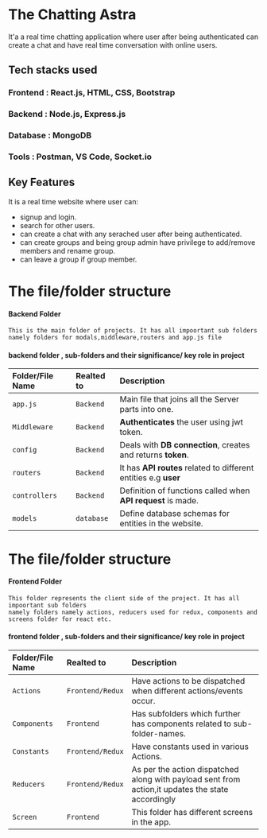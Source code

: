 
# The Chatting Astra
 It'a a real time chatting application where user after being authenticated can create a chat and have real time conversation with online  users.

## Tech stacks used
### Frontend :  React.js, HTML, CSS, Bootstrap
### Backend  :  Node.js, Express.js
### Database :  MongoDB
### Tools    :  Postman, VS Code, Socket.io

## Key Features

It is a real time website where user can:
- signup and login.
- search for other users. 
- can create a chat with any serached user after being authenticated.
- can create groups and being group admin have privilege to add/remove members and rename group. 
- can leave a group if group member.

# The file/folder structure

#### Backend Folder

```
This is the main folder of projects. It has all impoortant sub folders
namely folders for modals,middleware,routers and app.js file
```
#### backend folder , sub-folders and their significance/ key role in project

| Folder/File Name | Realted to     | Description        | 
| :-------- | :------- | :------------------------- |
| `app.js` | `Backend` | Main file that joins all the Server parts into one. |
| `Middleware` | `Backend` | **Authenticates** the user using jwt token. |
| `config` | `Backend` | Deals with **DB connection**, creates and returns **token**.|
| `routers` | `Backend` | It has **API routes** related to different entities e.g **user**|
| `controllers` | `Backend` | Definition of functions called when **API request** is made.|
| `models` | `database` | Define database schemas for entities in the website.|


# The file/folder structure

#### Frontend Folder

```
This folder represents the client side of the project. It has all impoortant sub folders
namely folders namely actions, reducers used for redux, components and screens folder for react etc.
```
#### frontend folder , sub-folders and their significance/ key role in project

| Folder/File Name | Realted to     | Description        | 
| :-------- | :------- | :------------------------- |
| `Actions` | `Frontend/Redux` | Have actions to be dispatched when different actions/events occur. |
| `Components` | `Frontend` |Has subfolders which further has components related to sub-folder-names. |
| `Constants` | `Frontend/Redux` | Have constants used in various Actions.|
| `Reducers` | `Frontend/Redux` | As per the action dispatched along with payload sent from action,it updates the state accordingly|
| `Screen` | `Frontend` | This folder has different screens in the app.|


